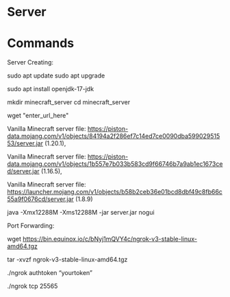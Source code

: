 # Server
# Commands

Server Creating:

sudo apt update
sudo apt upgrade

sudo apt install openjdk-17-jdk

mkdir minecraft_server
cd minecraft_server

wget "enter_url_here"

Vanilla Minecraft server file: 
https://piston-data.mojang.com/v1/objects/84194a2f286ef7c14ed7ce0090dba59902951553/server.jar
(1.20.1),

Vanilla Minecraft server file:
https://piston-data.mojang.com/v1/objects/1b557e7b033b583cd9f66746b7a9ab1ec1673ced/server.jar
(1.16.5),

Vanilla Minecraft server file:
https://launcher.mojang.com/v1/objects/b58b2ceb36e01bcd8dbf49c8fb66c55a9f0676cd/server.jar
(1.8.9)

java -Xmx12288M -Xms12288M -jar server.jar nogui






Port Forwarding:


wget https://bin.equinox.io/c/bNyj1mQVY4c/ngrok-v3-stable-linux-amd64.tgz

tar -xvzf ngrok-v3-stable-linux-amd64.tgz

./ngrok authtoken “yourtoken”

./ngrok tcp 25565
